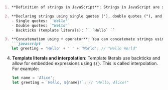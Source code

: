 

```markdown
1. **Definition of strings in JavaScript**: Strings in JavaScript are sequences of characters used to represent text. They are one of the primitive data types and can be created using single quotes, double quotes, or backticks.

2. **Declaring strings using single quotes ('), double quotes ("), and backticks (`)**:
   - Single quotes: `'Hello'`
   - Double quotes: `"Hello"`
   - Backticks (template literals): `` `Hello` ``

3. **Concatenation using + operator**: You can concatenate strings using the `+` operator. For example: 
   ```javascript
   let greeting = 'Hello' + ' ' + 'World'; // "Hello World"
   ```

4. **Template literals and interpolation**: Template literals use backticks and allow for embedded expressions using `${}`. This is called interpolation. For example:
   ```javascript
   let name = 'Alice';
   let greeting = `Hello, ${name}!`; // "Hello, Alice!"
   ```
```